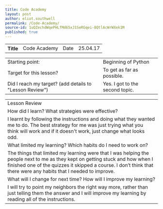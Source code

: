 ```yaml
---
title: Code Academy
layout: post
author: eliot.southwell
permalink: /Code-Academy/
source-id: 1uQZechdWqePHLfMd65xJ1SeRGqei-8QtlAcWrWXek1M
published: true
---
```

<table class="table1">
  <tr>
  <th>Title</th>
    <td>Code Academy</td>
    <td>Date</td>
    <td>25.04.17</td>
  </tr>
</table>


<table class="table1">
  <tr>
    <td>Starting point:</td>
    <td>Beginning of Python</td>
  </tr>
  <tr>
    <td>Target for this lesson?</td>
    <td>To get as far as possible.</td>
  </tr>
  <tr>
    <td>Did I reach my target? 
(add details to "Lesson Review")</td>
    <td>Yes. I got to the second topic.</td>
  </tr>
</table>


<table class="table1">
  <tr>
    <td>Lesson Review</td>
  </tr>
  <tr>
    <td>How did I learn? What strategies were effective? </td>
  </tr>
  <tr>
    <td>I learnt by following the instructions and doing what they wanted me to do. The best strategy for me was just trying what you think will work and if it doesn't work, just change what looks odd.</td>
  </tr>
  <tr>
    <td>What limited my learning? Which habits do I need to work on? </td>
  </tr>
  <tr>
    <td>The things that limited my learning were that I was helping the people next to me as they kept on getting stuck and how when I finished one of the quizzes it skipped a course. I don’t think that there were any habits that I needed to improve.</td>
  </tr>
  <tr>
    <td>What will I change for next time? How will I improve my learning?</td>
  </tr>
  <tr>
    <td>I will try to point my neighbors the right way more, rather than just telling them the answer and I will improve my learning by reading all of the instructions.</td>
  </tr>
</table>


